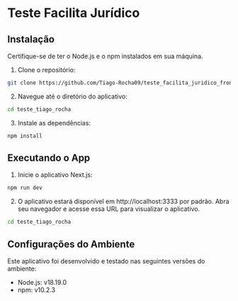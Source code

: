 # Teste Facilita Jurídico

## Instalação

Certifique-se de ter o Node.js e o npm instalados em sua máquina.

1. Clone o repositório:

```bash
git clone https://github.com/Tiago-Rocha09/teste_facilita_juridico_front.git teste_tiago_rocha
```

2. Navegue até o diretório do aplicativo:

```bash
cd teste_tiago_rocha
```

3. Instale as dependências:

```bash
npm install
```

## Executando o App

1. Inicie o aplicativo Next.js:

```bash
npm run dev
```

2. O aplicativo estará disponível em http://localhost:3333 por padrão. Abra seu navegador e acesse essa URL para visualizar o aplicativo.

```bash
cd teste_tiago_rocha
```

## Configurações do Ambiente

Este aplicativo foi desenvolvido e testado nas seguintes versões do ambiente:

- Node.js: v18.19.0
- npm: v10.2.3

